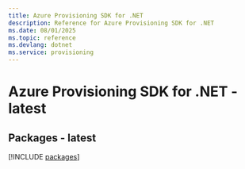```yaml
---
title: Azure Provisioning SDK for .NET
description: Reference for Azure Provisioning SDK for .NET
ms.date: 08/01/2025
ms.topic: reference
ms.devlang: dotnet
ms.service: provisioning
---
```

# Azure Provisioning SDK for .NET - latest
## Packages - latest
[!INCLUDE [packages](provisioning-index.md)]
